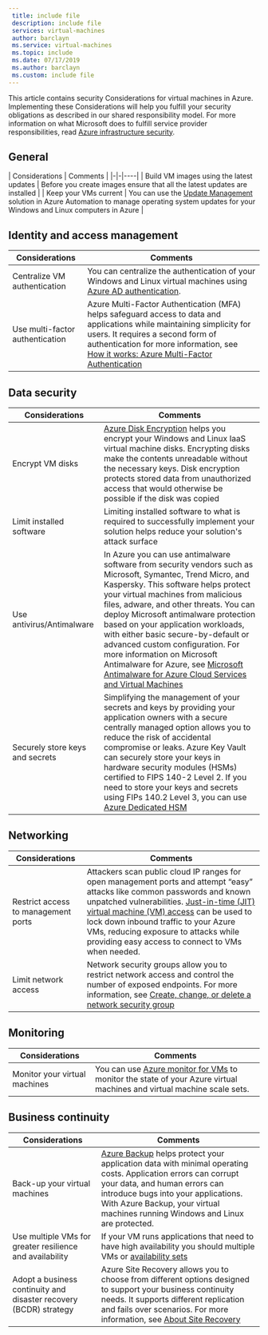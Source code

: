 ```yaml
---
 title: include file
 description: include file
 services: virtual-machines
 author: barclayn
 ms.service: virtual-machines
 ms.topic: include
 ms.date: 07/17/2019
 ms.author: barclayn
 ms.custom: include file
---
```


This article contains security Considerations for virtual machines in Azure. Implementing these Considerations will help you fulfill your security obligations as described in our shared responsibility model. For more information on what Microsoft does to fulfill service provider responsibilities, read [Azure infrastructure security](../articles/security/azure-security-infrastructure.md).

## General

| Considerations | Comments |
|-|-|----|
| Build VM images using the latest updates | Before you create images ensure that all the latest updates are installed |
| Keep your VMs current | You can use the [Update Management](../articles/automation/automation-update-management.md) solution in Azure Automation to manage operating system updates for your Windows and Linux computers in Azure |

## Identity and access management

| Considerations | Comments |
|-|----|
| Centralize VM authentication | You can centralize the authentication of your Windows and Linux virtual machines using [Azure AD authentication](../articles/active-directory/develop/authentication-scenarios.md). |
| Use multi-factor authentication  | Azure Multi-Factor Authentication (MFA) helps safeguard access to data and applications while maintaining simplicity for users. It requires a second form of authentication for more information, see [How it works: Azure Multi-Factor Authentication](../articles/active-directory/authentication/concept-mfa-howitworks.md)|

## Data security

| Considerations | Comments |
|-|-|
| Encrypt VM disks | [Azure Disk Encryption](../articles/security/azure-security-disk-encryption-overview.md) helps you encrypt your Windows and Linux IaaS virtual machine disks. Encrypting disks make the contents unreadable without the necessary keys. Disk encryption protects stored data from unauthorized access that would otherwise be possible if the disk was copied|
| Limit installed software | Limiting installed software to what is required to successfully implement your solution helps reduce your solution's attack surface |
| Use antivirus/Antimalware | In Azure you can use antimalware software from security vendors such as Microsoft, Symantec, Trend Micro, and Kaspersky. This software helps protect your virtual machines from malicious files, adware, and other threats. You can deploy Microsoft antimalware protection based on your application workloads, with either basic secure-by-default or advanced custom configuration. For more information on Microsoft Antimalware for Azure, see [Microsoft Antimalware for Azure Cloud Services and Virtual Machines](../articles/security/azure-security-antimalware.md) |
| Securely store keys and secrets | Simplifying the management of your secrets and keys by providing your application owners with a secure centrally managed option allows you to reduce the risk of accidental compromise or leaks. Azure Key Vault can securely store your keys in hardware security modules (HSMs) certified to FIPS 140-2 Level 2. If you need to store your keys and secrets using FIPs 140.2 Level 3, you can use [Azure Dedicated HSM](../articles/dedicated-hsm/overview.md) |
 

## Networking

| Considerations | Comments |
|-|-|
| Restrict access to management ports | Attackers scan public cloud IP ranges for open management ports and attempt “easy” attacks like common passwords and known unpatched vulnerabilities. [Just-in-time (JIT) virtual machine (VM) access](../articles/security-center/security-center-just-in-time.md) can be used to lock down inbound traffic to your Azure VMs, reducing exposure to attacks while providing easy access to connect to VMs when needed. |
| Limit network access | Network security groups allow you to restrict network access and control the number of exposed endpoints. For more information, see [Create, change, or delete a network security group](../articles/virtual-network/manage-network-security-group.md) |

## Monitoring

| Considerations | Comments |
|-|-|
| Monitor your virtual machines | You can use [Azure monitor for VMs](../articles/azure-monitor/insights/vminsights-overview.md) to monitor the state of your Azure virtual machines and virtual machine scale sets. |

## Business continuity

| Considerations | Comments |
|-|-|
| Back-up your virtual machines | [Azure Backup](../articles/backup/backup-overview.md) helps protect your application data with minimal operating costs. Application errors can corrupt your data, and human errors can introduce bugs into your applications. With Azure Backup, your virtual machines running Windows and Linux are protected. |
| Use multiple VMs for greater resilience and availability | If your VM runs applications that need to have high availability you should multiple VMs or [availability sets](manage-availability.md) |
| Adopt a business continuity and disaster recovery (BCDR) strategy | Azure Site Recovery allows you to choose from different options designed to support your business continuity needs. It supports different replication and fails over scenarios. For more information, see  [About Site Recovery](../articles/site-recovery/site-recovery-overview.md) |
